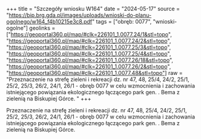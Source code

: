 +++
title = "Szczegóły wniosku W164"
date = "2024-05-17"
source = "https://bip.brg.gda.pl/images/uploads/wnioski-do-planu-ogolnego/w164_f4b10215e3c8.pdf"
tags = ["obręb: 0077", "wnioski-ogolne"]
geolinks = ["https://geoportal360.pl/map/#clk=226101_1.0077.24/1&stl=topo", "https://geoportal360.pl/map/#clk=226101_1.0077.24/2&stl=topo", "https://geoportal360.pl/map/#clk=226101_1.0077.25/3&stl=topo", "https://geoportal360.pl/map/#clk=226101_1.0077.25/4&stl=topo", "https://geoportal360.pl/map/#clk=226101_1.0077.26/18&stl=topo", "https://geoportal360.pl/map/#clk=226101_1.0077.26/2&stl=topo", "https://geoportal360.pl/map/#clk=226101_1.0077.48&stl=topo"]
raw = "Przeznaczenie na strefę zieleni i rekreacji dz. nr 47, 48, 25/4, 24/2, 25/1, 25/2, 25/3, 26/2, 24/1, 26/1 - obręb 0077 w celu wzmocnienia i zachowania istniejącego powiązania ekologicznego łączącego park gen. . Bema z zielenią na Biskupiej Górce. "
+++

Przeznaczenie na strefę zieleni i rekreacji dz. nr 47, 48, 25/4, 24/2, 25/1, 25/2, 25/3,
26/2, 24/1, 26/1 - obręb 0077 w celu wzmocnienia i zachowania istniejącego powiązania
ekologicznego łączącego park gen. . Bema z zielenią na Biskupiej Górce.



